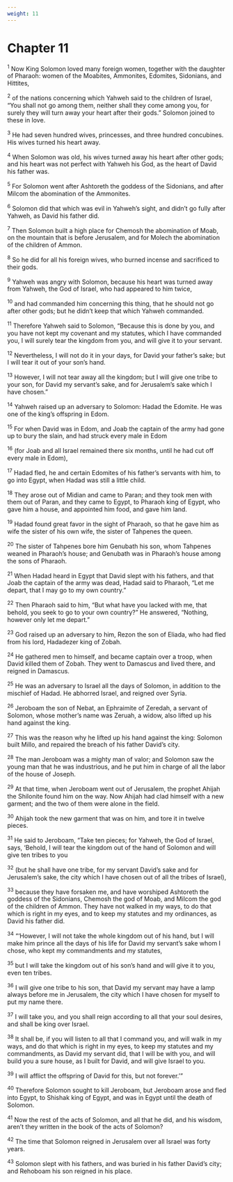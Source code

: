 ```yaml
---
weight: 11
---
```


# Chapter 11

<sup>1</sup> Now King Solomon loved many foreign women, together with the daughter of Pharaoh: women of the Moabites, Ammonites, Edomites, Sidonians, and Hittites, 

<sup>2</sup> of the nations concerning which Yahweh said to the children of Israel, “You shall not go among them, neither shall they come among you, for surely they will turn away your heart after their gods.” Solomon joined to these in love. 

<sup>3</sup> He had seven hundred wives, princesses, and three hundred concubines. His wives turned his heart away. 

<sup>4</sup> When Solomon was old, his wives turned away his heart after other gods; and his heart was not perfect with Yahweh his God, as the heart of David his father was. 

<sup>5</sup> For Solomon went after Ashtoreth the goddess of the Sidonians, and after Milcom the abomination of the Ammonites. 

<sup>6</sup> Solomon did that which was evil in Yahweh’s sight, and didn’t go fully after Yahweh, as David his father did. 

<sup>7</sup> Then Solomon built a high place for Chemosh the abomination of Moab, on the mountain that is before Jerusalem, and for Molech the abomination of the children of Ammon. 

<sup>8</sup> So he did for all his foreign wives, who burned incense and sacrificed to their gods. 

<sup>9</sup> Yahweh was angry with Solomon, because his heart was turned away from Yahweh, the God of Israel, who had appeared to him twice, 

<sup>10</sup> and had commanded him concerning this thing, that he should not go after other gods; but he didn’t keep that which Yahweh commanded. 

<sup>11</sup> Therefore Yahweh said to Solomon, “Because this is done by you, and you have not kept my covenant and my statutes, which I have commanded you, I will surely tear the kingdom from you, and will give it to your servant. 

<sup>12</sup> Nevertheless, I will not do it in your days, for David your father’s sake; but I will tear it out of your son’s hand. 

<sup>13</sup> However, I will not tear away all the kingdom; but I will give one tribe to your son, for David my servant’s sake, and for Jerusalem’s sake which I have chosen.” 

<sup>14</sup> Yahweh raised up an adversary to Solomon: Hadad the Edomite. He was one of the king’s offspring in Edom. 

<sup>15</sup> For when David was in Edom, and Joab the captain of the army had gone up to bury the slain, and had struck every male in Edom 

<sup>16</sup> (for Joab and all Israel remained there six months, until he had cut off every male in Edom), 

<sup>17</sup> Hadad fled, he and certain Edomites of his father’s servants with him, to go into Egypt, when Hadad was still a little child. 

<sup>18</sup> They arose out of Midian and came to Paran; and they took men with them out of Paran, and they came to Egypt, to Pharaoh king of Egypt, who gave him a house, and appointed him food, and gave him land. 

<sup>19</sup> Hadad found great favor in the sight of Pharaoh, so that he gave him as wife the sister of his own wife, the sister of Tahpenes the queen. 

<sup>20</sup> The sister of Tahpenes bore him Genubath his son, whom Tahpenes weaned in Pharaoh’s house; and Genubath was in Pharaoh’s house among the sons of Pharaoh. 

<sup>21</sup> When Hadad heard in Egypt that David slept with his fathers, and that Joab the captain of the army was dead, Hadad said to Pharaoh, “Let me depart, that I may go to my own country.” 

<sup>22</sup> Then Pharaoh said to him, “But what have you lacked with me, that behold, you seek to go to your own country?” He answered, “Nothing, however only let me depart.” 

<sup>23</sup> God raised up an adversary to him, Rezon the son of Eliada, who had fled from his lord, Hadadezer king of Zobah. 

<sup>24</sup> He gathered men to himself, and became captain over a troop, when David killed them of Zobah. They went to Damascus and lived there, and reigned in Damascus. 

<sup>25</sup> He was an adversary to Israel all the days of Solomon, in addition to the mischief of Hadad. He abhorred Israel, and reigned over Syria. 

<sup>26</sup> Jeroboam the son of Nebat, an Ephraimite of Zeredah, a servant of Solomon, whose mother’s name was Zeruah, a widow, also lifted up his hand against the king. 

<sup>27</sup> This was the reason why he lifted up his hand against the king: Solomon built Millo, and repaired the breach of his father David’s city. 

<sup>28</sup> The man Jeroboam was a mighty man of valor; and Solomon saw the young man that he was industrious, and he put him in charge of all the labor of the house of Joseph. 

<sup>29</sup> At that time, when Jeroboam went out of Jerusalem, the prophet Ahijah the Shilonite found him on the way. Now Ahijah had clad himself with a new garment; and the two of them were alone in the field. 

<sup>30</sup> Ahijah took the new garment that was on him, and tore it in twelve pieces. 

<sup>31</sup> He said to Jeroboam, “Take ten pieces; for Yahweh, the God of Israel, says, ‘Behold, I will tear the kingdom out of the hand of Solomon and will give ten tribes to you 

<sup>32</sup> (but he shall have one tribe, for my servant David’s sake and for Jerusalem’s sake, the city which I have chosen out of all the tribes of Israel), 

<sup>33</sup> because they have forsaken me, and have worshiped Ashtoreth the goddess of the Sidonians, Chemosh the god of Moab, and Milcom the god of the children of Ammon. They have not walked in my ways, to do that which is right in my eyes, and to keep my statutes and my ordinances, as David his father did. 

<sup>34</sup> “‘However, I will not take the whole kingdom out of his hand, but I will make him prince all the days of his life for David my servant’s sake whom I chose, who kept my commandments and my statutes, 

<sup>35</sup> but I will take the kingdom out of his son’s hand and will give it to you, even ten tribes. 

<sup>36</sup> I will give one tribe to his son, that David my servant may have a lamp always before me in Jerusalem, the city which I have chosen for myself to put my name there. 

<sup>37</sup> I will take you, and you shall reign according to all that your soul desires, and shall be king over Israel. 

<sup>38</sup> It shall be, if you will listen to all that I command you, and will walk in my ways, and do that which is right in my eyes, to keep my statutes and my commandments, as David my servant did, that I will be with you, and will build you a sure house, as I built for David, and will give Israel to you. 

<sup>39</sup> I will afflict the offspring of David for this, but not forever.’” 

<sup>40</sup> Therefore Solomon sought to kill Jeroboam, but Jeroboam arose and fled into Egypt, to Shishak king of Egypt, and was in Egypt until the death of Solomon. 

<sup>41</sup> Now the rest of the acts of Solomon, and all that he did, and his wisdom, aren’t they written in the book of the acts of Solomon? 

<sup>42</sup> The time that Solomon reigned in Jerusalem over all Israel was forty years. 

<sup>43</sup> Solomon slept with his fathers, and was buried in his father David’s city; and Rehoboam his son reigned in his place. 


